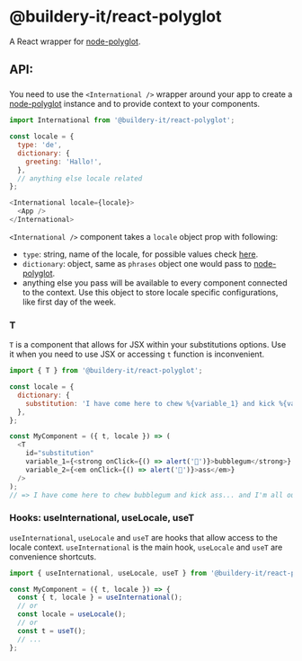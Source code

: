 @buildery-it/react-polyglot
=============

A React wrapper for [node-polyglot](https://airbnb.io/polyglot.js/).

## API:

### <International />

You need to use the `<International />` wrapper around your app to create a [node-polyglot](https://airbnb.io/polyglot.js/) instance and to provide context to your components.
```javascript
import International from '@buildery-it/react-polyglot';

const locale = {
  type: 'de',
  dictionary: {
    greeting: 'Hallo!',
  },
  // anything else locale related
};

<International locale={locale}>
  <App />
</International>
```
`<International />` component takes a `locale` object prop with following:
  - `type`: string, name of the locale, for possible values check [here](https://github.com/airbnb/polyglot.js/blob/master/index.js#L96).
  - `dictionary`: object, same as `phrases` object one would pass to [node-polyglot](https://github.com/airbnb/polyglot.js#translation).
  - anything else you pass will be available to every component connected to the context. Use this object to store locale specific configurations, like first day of the week.

### T

`T` is a component that allows for JSX within your substitutions options. Use it when you need to use JSX or accessing `t` function is inconvenient.

```javascript
import { T } from '@buildery-it/react-polyglot';

const locale = {
  dictionary: {
    substitution: 'I have come here to chew %{variable_1} and kick %{variable_2}... and I\'m all out of %{variable_1}.',
  },
};

const MyComponent = ({ t, locale }) => (
  <T
    id="substitution"
    variable_1={<strong onClick={() => alert('🍬')}>bubblegum</strong>}
    variable_2={<em onClick={() => alert('🍑')}>ass</em>}
  />
);
// => I have come here to chew bubblegum and kick ass... and I'm all out of bubblegum.
```

### Hooks: useInternational, useLocale, useT

`useInternational`, `useLocale` and `useT` are hooks that allow access to the locale context. `useInternational` is the main hook, `useLocale` and `useT` are convenience shortcuts.

```javascript
import { useInternational, useLocale, useT } from '@buildery-it/react-polyglot';

const MyComponent = ({ t, locale }) => {
  const { t, locale } = useInternational();
  // or
  const locale = useLocale();
  // or
  const t = useT();
  // ...
};

```
